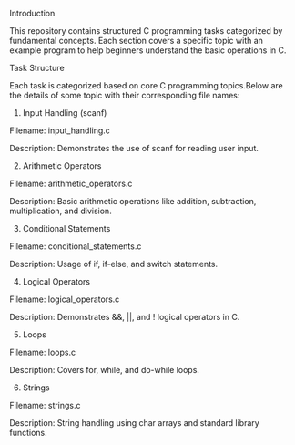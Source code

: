 Introduction

This repository contains structured C programming tasks categorized by fundamental concepts. Each section covers a specific topic with an example program to help beginners understand the basic operations in C.

Task Structure

Each task is categorized based on core C programming topics.Below are the details of some topic with their corresponding file names:

1. Input Handling (scanf)

Filename: input_handling.c

Description: Demonstrates the use of scanf for reading user input.

2. Arithmetic Operators

Filename: arithmetic_operators.c

Description: Basic arithmetic operations like addition, subtraction, multiplication, and division.

3. Conditional Statements

Filename: conditional_statements.c

Description: Usage of if, if-else, and switch statements.

4. Logical Operators

Filename: logical_operators.c

Description: Demonstrates &&, ||, and ! logical operators in C.

5. Loops

Filename: loops.c

Description: Covers for, while, and do-while loops.

6. Strings

Filename: strings.c

Description: String handling using char arrays and standard library functions.
